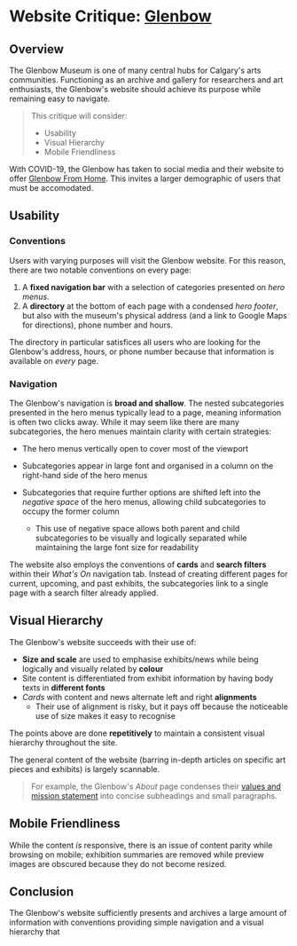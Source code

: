 # Website Critique: [Glenbow](https://www.glenbow.org/)

## Overview
The Glenbow Museum is one of many central hubs for Calgary's arts communities. Functioning as an archive and gallery for researchers and art enthusiasts, the Glenbow's website should achieve its purpose while remaining easy to navigate.

>This critique will consider:
>
> - Usability
> - Visual Hierarchy
> - Mobile Friendliness

With COVID-19, the Glenbow has taken to social media and their website to offer [Glenbow From Home](https://www.glenbow.org/whats-on/?time-range=week&filters=128). This invites a larger demographic of users that must be accomodated.

## Usability
### Conventions
Users with varying purposes will visit the Glenbow website. For this reason, there are two notable conventions on every page:

1. A **fixed navigation bar** with a selection of categories presented on *hero menus*.
2. A **directory** at the bottom of each page with a condensed *hero footer*, but also with the museum's physical address (and a link to Google Maps for directions), phone number and hours.

The directory in particular satisfices all users who are looking for the Glenbow's address, hours, or phone number because that information is available on *every* page.

### Navigation
The Glenbow's navigation is **broad and shallow**. The nested subcategories presented in the hero menus typically lead to a page, meaning information is often two clicks away. While it may seem like there are many subcategories, the hero menues maintain clarity with certain strategies:

- The hero menus vertically open to cover most of the viewport
- Subcategories appear in large font and organised in a column on the right-hand side of the hero menus
- Subcategories that require further options are shifted left into the *negative space* of the hero menus, allowing child subcategories to occupy the former column

  - This use of negative space allows both parent and child subcategories to be visually and logically separated while maintaining the large font size for readability


The website also employs the conventions of **cards** and **search filters** within their *What's On* navigation tab. Instead of creating different pages for current, upcoming, and past exhibits, the subcategories link to a single page with a search filter already applied.

## Visual Hierarchy
The Glenbow's website succeeds with their use of:

- **Size and scale** are used to emphasise exhibits/news while being logically and visually related by **colour**
- Site content is differentiated from exhibit information by having body texts in **different fonts**
- *Cards* with content and news alternate left and right **alignments**
  - Their use of alignment is risky, but it pays off because the noticeable use of size makes it easy to recognise

The points above are done **repetitively** to maintain a consistent visual hierarchy throughout the site.

The general content of the website (barring in-depth articles on specific art pieces and exhibits) is largely scannable.
>For example, the Glenbow's *About* page condenses their [values and mission statement](https://www.glenbow.org/about) into concise subheadings and small paragraphs.


## Mobile Friendliness
While the content *is* responsive, there is an issue of content parity while browsing on mobile; exhibition summaries are removed while preview images are obscured because they do not become resized. 

## Conclusion
The Glenbow's website sufficiently presents and archives a large amount of information with conventions providing simple navigation and a visual hierarchy that